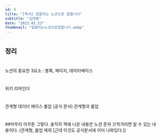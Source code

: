 ```yaml
---
id: 6
title: "[독서] 일잘러는 노션으로 일합니다"
subtitle: "김대중"
date: "2023.02.23"
thumbnail: "일잘러는노션으로일합니다.webp"
---
```

#
## 정리
#
노션의 중요한 3요소 : 블록, 페이지, 데이터베이스
#
위키
리마인더
#
관계형 데이터 베이스
롤업
(공식 문서) 관계형과 롤업
#
##마무리
아무튼 그렇다.
솔직히 책에 나온 내용은 노션 혼자 끄적거리면 알 수 있는 내용이다.
(관계형, 롤업 제외 [근데 이것도 공식문서에 이미 나와있다.])